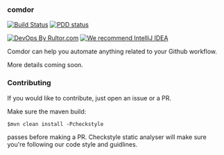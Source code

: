 ### comdor

[![Build Status](https://travis-ci.org/amihaiemil/comdor.svg?branch=master)](https://travis-ci.org/amihaiemil/comdor)
[![PDD status](http://www.0pdd.com/svg?name=opencharles/charles-rest)](http://www.0pdd.com/p?name=amihaiemil/comdor)

[![DevOps By Rultor.com](http://www.rultor.com/b/amihaiemil/comdor)](http://www.rultor.com/p/amihaiemil/comdor)
[![We recommend IntelliJ IDEA](http://amihaiemil.github.io/images/intellij-idea-recommend.svg)](https://www.jetbrains.com/idea/)

Comdor can help you automate anything related to your Github workflow.

More details coming soon.

### Contributing 

If you would like to contribute, just open an issue or a PR.

Make sure the maven build:

``$mvn clean install -Pcheckstyle``

passes before making a PR. Checkstyle static analyser will make sure
you're following our code style and guidlines.